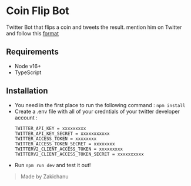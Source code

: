 # Coin Flip Bot 

Twitter Bot that flips a coin and tweets the result. mention him on Twitter and follow this [format](https://twitter.com/CoinFlipBotFR/status/1528056286583181314?s=20&t=VTOSc_TuR8F2mQJH0hMrhA)

## Requirements

- Node v16+
- TypeScript

## Installation

- You need in the first place to run the following command : ```npm install```
- Create a .env file with all of your credntials of your twitter developer account : 
  ```
  TWITTER_API_KEY = xxxxxxxxx
  TWITTER_API_KEY_SECRET = xxxxxxxxxxx
  TWITTER_ACCESS_TOKEN = xxxxxxxx
  TWITTER_ACCESS_TOKEN_SECRET = xxxxxxxx
  TWITTERV2_CLIENT_ACCESS_TOKEN = xxxxxxxxx
  TWITTERV2_CLIENT_ACCESS_TOKEN_SECRET = xxxxxxxxxx
  ```
- Run ```npm run dev``` and test it out!

> Made by Zakichanu